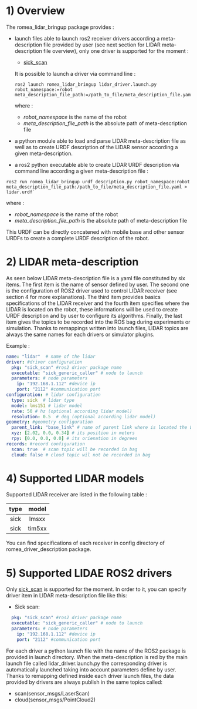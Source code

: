 # 1) Overview #

The romea_lidar_bringup package provides  : 

 - launch files able to launch ros2 receiver drivers according a meta-description file provided by user (see next section for LIDAR meta-description file overview), only one driver is supported for the moment :

   - [sick_scan](https://github.com/SICKAG/sick_scan_xd)

   It is possible to launch a driver via command line : 

    ```console
    ros2 launch romea_lidar_bringup lidar_driver.launch.py robot_namespace:=robot meta_description_file_path:=/path_to_file/meta_description_file.yaml
    ```

   where :

   - *robot_namespace* is the name of the robot 
   - *meta_description_file_path* is the absolute path of meta-description file    

 - a python module able to load and parse LIDAR meta-description file as well as to create URDF description of the LIDAR sensor according a given meta-description.

 - a ros2 python executable able to create LIDAR URDF description via command line according a given meta-description file  :

  ```console
  ros2 run romea_lidar_bringup urdf_description.py robot_namespace:robot meta_description_file_path:/path_to_file/meta_description_file.yaml > lidar.urdf`
  ```

   where :

   - *robot_namespace* is the name of the robot 
   - *meta_description_file_path* is the absolute path of meta-description file    

   This URDF  can be directly concatened with mobile base and other sensor URDFs to create a complete URDF description of the robot.  

   



# 2) LIDAR meta-description #

As seen below LIDAR meta-description file is a yaml file constituted by six items. The first item is the name of sensor defined by user. The second one is the configuration of ROS2 driver used to control LIDAR receiver (see section 4 for more explanations). The third item provides basics specifications of the LIDAR receiver and the fourth item specifies where the LIDAR is located on the robot, these informations will be used to create URDF description and by user to configure its algorithms.  Finally, the last item gives the topics to be recorded into the ROS bag during experiments or simulation. Thanks to remappings written into launch files, LIDAR topics are always the same names for each drivers or simulator plugins.       

Example :
```yaml
name: "lidar"  # name of the lidar
driver: #driver configuration
  pkg: "sick_scan" #ros2 driver package name
  executable: "sick_generic_caller" # node to launch
  parameters: # node parameters
  	ip: "192.168.1.112" #device ip
  	port: "2112" #communication port
configuration: # lidar configuration
  type: sick  # lidar type
  model: lms151 # lidar model
  rate: 50 # hz (optional according lidar model)
  resolution: 0.5  # deg (optional according lidar model)
geometry: #geometry configuration
  parent_link: "base_link" # name of parent link where is located the LIDAR senor
  xyz: [2.02, 0.0, 0.34] # its position in meters
  rpy: [0.0, 0.0, 0.0] # its orienation in degrees
records: #record configuration
  scan: true  # scan topic will be recorded in bag
  cloud: false # cloud topic wil not be recorded in bag
```

# 4) Supported LIDAR models

Supported LIDAR receiver are listed in the following table :

|  type  |   model    |
| :----: | :--------: |
| sick   |  lmsxx     |
| sick   |  tim5xx    |

You can find specifications of each receiver in config directory of romea_driver_description package.

# 5) Supported LIDAE ROS2 drivers

Only [sick_scan](https://github.com/SICKAG/sick_scan_xd) is supported for the moment. In order to it, you can specify driver item in LIDAR meta-description file like this:

- Sick scan:

```yaml
  pkg: "sick_scan" #ros2 driver package name
  executable: "sick_generic_caller" # node to launch
  parameters: # node parameters
  	ip: "192.168.1.112" #device ip
  	port: "2112" #communication port

```

For each driver a python launch file with the name of the ROS2 package is provided in launch directory. When the meta-description is red by the main launch file called lidar_driver.launch.py the corresponding driver is automatically launched taking into account parameters define by user. Thanks to remapping defined inside each driver launch files, the data provided by drivers are always publish in the same topics called:

- scan(sensor_msgs/LaserScan)
- cloud(sensor_msgs/PointCloud2)

